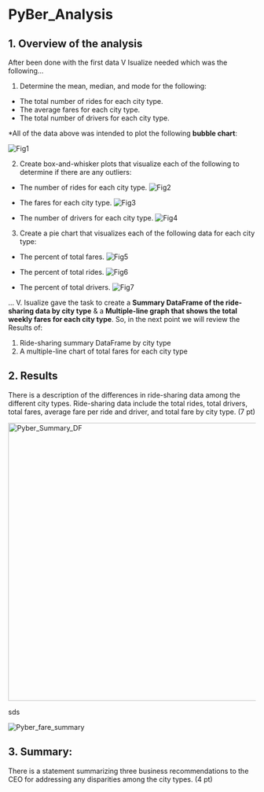 # PyBer_Analysis

## 1. Overview of the analysis

After been done with the first data V Isualize needed which was the following...

1.  Determine the mean, median, and mode for the following:
- The total number of rides for each city type.
- The average fares for each city type.
- The total number of drivers for each city type.

*All of the data above was intended to plot the following **bubble chart**:

![Fig1](https://user-images.githubusercontent.com/84519822/151427393-527ce78e-72b5-4099-8fc3-b124b6f8c056.png)


2. Create box-and-whisker plots that visualize each of the following to determine if there are any outliers:
- The number of rides for each city type.
![Fig2](https://user-images.githubusercontent.com/84519822/151427538-d4882f21-519b-4da7-81ab-1c183900a6be.png)

- The fares for each city type.
![Fig3](https://user-images.githubusercontent.com/84519822/151427553-57be66e3-fa03-4917-8029-13a48acc7e04.png)

- The number of drivers for each city type.
![Fig4](https://user-images.githubusercontent.com/84519822/151427579-b02955db-0bf6-457a-b626-c424b4fa8f49.png)


3. Create a pie chart that visualizes each of the following data for each city type:
- The percent of total fares.
![Fig5](https://user-images.githubusercontent.com/84519822/151427241-4dba3439-faf5-45da-b878-1d9cbdf49bd5.png)

- The percent of total rides.
![Fig6](https://user-images.githubusercontent.com/84519822/151427280-7d6cb8c2-54e6-42ca-b032-cefbf2e083c6.png)

- The percent of total drivers.
![Fig7](https://user-images.githubusercontent.com/84519822/151427318-0553b230-5cd7-47f3-be30-4c94df9e48df.png)


... V. Isualize gave the task to create a **Summary DataFrame of the ride-sharing data by city type** & a **Multiple-line graph that shows the total weekly fares for each city type**. So, in the next point we will review the Results of:

1. Ride-sharing summary DataFrame by city type
2. A multiple-line chart of total fares for each city type

## 2. Results

There is a description of the differences in ride-sharing data among the different city types. Ride-sharing data include the total rides, total drivers, total fares, average fare per ride and driver, and total fare by city type. (7 pt)

<img width="565" alt="Pyber_Summary_DF" src="https://user-images.githubusercontent.com/84519822/151425686-a515b3cd-52ce-4988-8427-79f7bd51e3b3.png">

sds

![Pyber_fare_summary](https://user-images.githubusercontent.com/84519822/151425845-ed9c1b7d-e7f5-4f75-aec1-a1ee05f68f15.png)

## 3. Summary:

There is a statement summarizing three business recommendations to the CEO for addressing any disparities among the city types. (4 pt)
